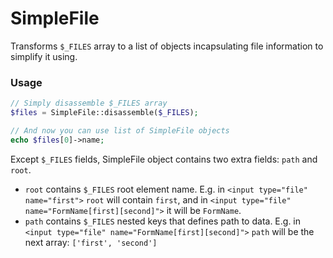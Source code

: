 # SimpleFile
Transforms `$_FILES` array to a list of objects incapsulating file information to simplify it using.

### Usage
```php
// Simply disassemble $_FILES array
$files = SimpleFile::disassemble($_FILES);

// And now you can use list of SimpleFile objects
echo $files[0]->name;
```
Except `$_FILES` fields, SimpleFile object contains two extra fields: `path`
and `root`.
* `root` contains `$_FILES` root element name. E.g. in `<input type="file" name="first">` `root` will contain `first`, and in `<input type="file" name="FormName[first][second]">` it will be `FormName`.
* `path` contains `$_FILES` nested keys that defines path to data. E.g. in `<input type="file" name="FormName[first][second]">` `path` will be the next array: `['first', 'second']`
